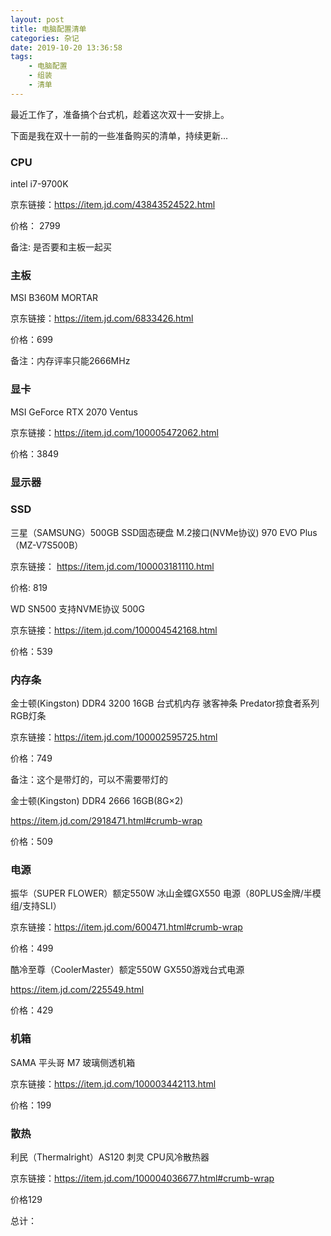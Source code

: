```yaml
---
layout: post
title: 电脑配置清单
categories: 杂记
date: 2019-10-20 13:36:58
tags:
    - 电脑配置
    - 组装
    - 清单
---
```


最近工作了，准备搞个台式机，趁着这次双十一安排上。

下面是我在双十一前的一些准备购买的清单，持续更新...

### CPU
intel i7-9700K

京东链接：https://item.jd.com/43843524522.html

价格： 2799

备注: 是否要和主板一起买

<!--more-->

### 主板
MSI B360M MORTAR

京东链接：https://item.jd.com/6833426.html

价格：699

备注：内存评率只能2666MHz

### 显卡

MSI GeForce RTX 2070 Ventus

京东链接：https://item.jd.com/100005472062.html

价格：3849

### 显示器


### SSD

三星（SAMSUNG）500GB SSD固态硬盘 M.2接口(NVMe协议) 970 EVO Plus（MZ-V7S500B）

京东链接： https://item.jd.com/100003181110.html

价格: 819

WD SN500 支持NVME协议 500G

京东链接：https://item.jd.com/100004542168.html

价格：539

### 内存条
金士顿(Kingston) DDR4 3200 16GB 台式机内存 骇客神条 Predator掠食者系列 RGB灯条

京东链接：https://item.jd.com/100002595725.html

价格：749

备注：这个是带灯的，可以不需要带灯的

金士顿(Kingston) DDR4 2666 16GB(8G×2)

https://item.jd.com/2918471.html#crumb-wrap

价格：509

### 电源
振华（SUPER FLOWER）额定550W 冰山金蝶GX550 电源（80PLUS金牌/半模组/支持SLI）

京东链接：https://item.jd.com/600471.html#crumb-wrap

价格：499

酷冷至尊（CoolerMaster）额定550W GX550游戏台式电源

https://item.jd.com/225549.html

价格：429

### 机箱
SAMA 平头哥 M7 玻璃侧透机箱

京东链接：https://item.jd.com/100003442113.html

价格：199

### 散热
利民（Thermalright）AS120 刺灵 CPU风冷散热器

京东链接：https://item.jd.com/100004036677.html#crumb-wrap

价格129

总计：
